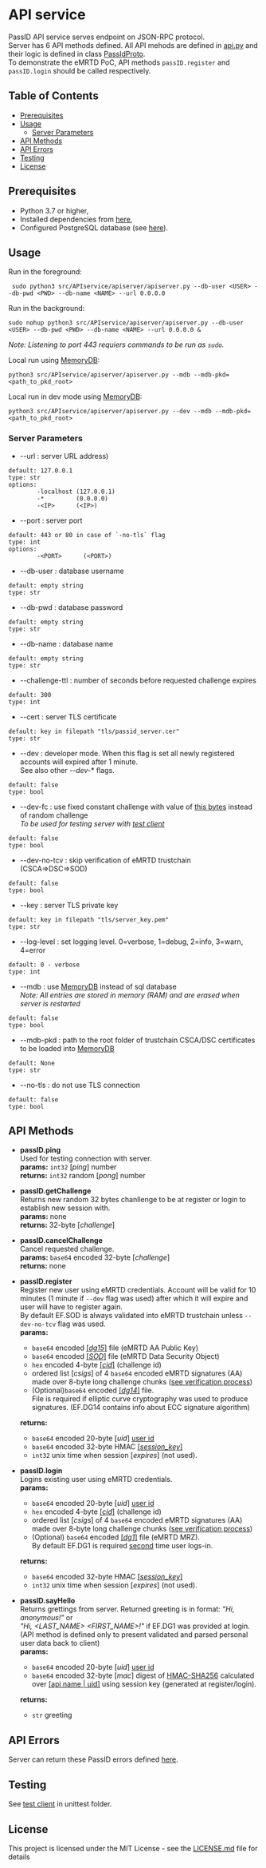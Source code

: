 # API service
PassID API service serves endpoint on JSON-RPC protocol.  
Server has 6 API methods defined.
All API mehods are defined in [api.py](https://github.com/ZeroPass/PassID-Server/blob/18e134e9316bf3888ae5e51ce4cf46468e832f44/src/APIservice/api.py#L56-L172) and their logic is defined in class [PassIdProto](https://github.com/ZeroPass/PassID-Server/blob/66b2ea724ec9a515d07298eed828c6849ec1cbbc/src/APIservice/proto/proto.py#L65-L438).  
 To demonstrate the eMRTD PoC, API methods `passID.register` and `passID.login` should be called respectively.

## Table of Contents  
- [Prerequisites](#prerequisites)
- [Usage](#usage)
  + [Server Parameters](#server-parameters)
- [API Methods](#api-methods)
- [API Errors](#api-errors)
- [Testing](#testing)
- [License](#license)

## Prerequisites
* Python 3.7 or higher,
* Installed dependencies from [here](../../../../../PassID-Server#prerequisites),
* Configured PostgreSQL database (see [here](../../../../../PassID-Server#configure-postgresql-database)).

## Usage
Run in the foreground:
```
 sudo python3 src/APIservice/apiserver/apiserver.py --db-user <USER> --db-pwd <PWD> --db-name <NAME> --url 0.0.0.0
```

Run in the background:
```
sudo nohup python3 src/APIservice/apiserver/apiserver.py --db-user <USER> --db-pwd <PWD> --db-name <NAME> --url 0.0.0.0 &  
```
*Note: Listening to port 443 requiers commands to be run as `sudo`.*


Local run using [MemoryDB](https://github.com/ZeroPass/PassID-Server/blob/ddcc6073d298cb1a4e0d99195d928a9dce0f78e5/src/APIservice/proto/db.py#L262-L375):
```
python3 src/APIservice/apiserver/apiserver.py --mdb --mdb-pkd=<path_to_pkd_root>
```

Local run in dev mode using [MemoryDB](https://github.com/ZeroPass/PassID-Server/blob/ddcc6073d298cb1a4e0d99195d928a9dce0f78e5/src/APIservice/proto/db.py#L262-L375):
```
python3 src/APIservice/apiserver/apiserver.py --dev --mdb --mdb-pkd=<path_to_pkd_root>
```

### Server Parameters

* --url : server URL address)
```
default: 127.0.0.1
type: str
options:
        -localhost (127.0.0.1)
        -*         (0.0.0.0)
        -<IP>      (<IP>)
```

* --port : server port
```
default: 443 or 80 in case of `-no-tls` flag
type: int
options: 
        -<PORT>      (<PORT>)
```

* --db-user : database username
```
default: empty string
type: str
```

* --db-pwd : database password
```
default: empty string
type: str
```

* --db-name : database name
```
default: empty string
type: str
```



* --challenge-ttl : number of seconds before requested challenge expires
```
default: 300
type: int
```

* --cert : server TLS certificate
```
default: key in filepath "tls/passid_server.cer"
type: str
```

* --dev : developer mode. When this flag is set all newly registered accounts will expired after 1 minute.  
See also other *--dev-** flags.
```
default: false
type: bool
```

* --dev-fc : use fixed constant challenge with value of [this bytes](https://github.com/ZeroPass/PassID-Server/blob/master/src/APIservice/apiserver/apiserver.py#L26) instead of random challenge  
*To be used for testing server with [test client](https://github.com/ZeroPass/PassID-Server/blob/master/src/APIservice/unittest/test_client.py)*
```
default: false
type: bool
```

* --dev-no-tcv : skip verification of eMRTD trustchain (CSCA=>DSC=>SOD)
```
default: false
type: bool
```

* --key : server TLS private key
```
default: key in filepath "tls/server_key.pem"
type: str
```

* --log-level : set logging level. 0=verbose, 1=debug, 2=info, 3=warn, 4=error
```
default: 0 - verbose
type: int
```

* --mdb : use [MemoryDB](https://github.com/ZeroPass/PassID-Server/blob/ddcc6073d298cb1a4e0d99195d928a9dce0f78e5/src/APIservice/proto/db.py#L262-L375) instead of sql database  
*Note: All entries are stored in memory (RAM) and are erased when server is restarted*
```
default: false
type: bool
```

* --mdb-pkd : path to the root folder of trustchain CSCA/DSC certificates to be loaded into [MemoryDB](https://github.com/ZeroPass/PassID-Server/blob/ddcc6073d298cb1a4e0d99195d928a9dce0f78e5/src/APIservice/proto/db.py#L262-L375)
```
default: None
type: str
```

* --no-tls : do not use TLS connection
```
default: false
type: bool
```
## API Methods
* **passID.ping**  
  Used for testing connection with server.  
  **params:** `int32` [*ping*] number  
  **returns:** `int32` random [*pong*] number  
  
* **passID.getChallenge**  
  Returns new random 32 bytes chanllenge to be at register or login to establish new session with.  
  **params:** none  
  **returns:** 32-byte [*challenge*]  
  
* **passID.cancelChallenge**  
  Cancel requested challenge.  
  **params:** `base64` encoded 32-byte [*challenge*]  
  **returns:** none  
  
* **passID.register**  
  Register new user using eMRTD credentials. Account will be valid for 10 minutes (1 minute if `--dev` flag was used) after which it will expire and user will have to register again.  
  By default EF.SOD is always validated into eMRTD trustchain unless `--dev-no-tcv` flag was used.  
  **params:**
    * `base64` encoded [[*dg15*]](https://github.com/ZeroPass/PassID-Server/blob/a87cb5cc55c160a9ca80583ecb6099d7a6e57660/src/pymrtd/ef/dg.py#L189-L203) file (eMRTD AA Public Key)
    * `base64` encoded [[*SOD*]](https://github.com/ZeroPass/PassID-Server/blob/a87cb5cc55c160a9ca80583ecb6099d7a6e57660/src/pymrtd/ef/sod.py#L135-L195) file (eMRTD Data Security Object)
    * `hex` encoded 4-byte [[*cid*]](https://github.com/ZeroPass/PassID-Server/blob/master/src/APIservice/proto/challenge.py#L12-L37) (challenge id)
    * ordered list [*csigs*] of 4 `base64` encoded eMRTD signatures (AA) made over 8-byte long challenge chunks ([see verification process](https://github.com/ZeroPass/PassID-Server/blob/5800f368b03de6bf8d2ee9d26ba974ff3284b215/src/APIservice/proto/proto.py#L244-L249))
    * (Optional)`base64` encoded [[*dg14*]](https://github.com/ZeroPass/PassID-Server/blob/a87cb5cc55c160a9ca80583ecb6099d7a6e57660/src/pymrtd/ef/dg.py#L161-L185) file.  
    File is required if elliptic curve cryptography was used to produce signatures. (EF.DG14 contains info about ECC signature algorithm)

  **returns:**
    * `base64` encoded 20-byte [*uid*] [user id](https://github.com/ZeroPass/PassID-Server/blob/a87cb5cc55c160a9ca80583ecb6099d7a6e57660/src/APIservice/proto/user.py#L10-L39)
    * `base64` encoded 32-byte HMAC [[*session_key*]](https://github.com/ZeroPass/PassID-Server/blob/23af931ab1ef8fdc0c2d948c1fd4a14a71d7beba/src/APIservice/proto/session.py#L12-L43)
    * `int32` unix time when session [*expires*] (not used).
    
 * **passID.login**  
  Logins existing user using eMRTD credentials.  
  **params:**
    * `base64` encoded 20-byte [*uid*] [user id](https://github.com/ZeroPass/PassID-Server/blob/a87cb5cc55c160a9ca80583ecb6099d7a6e57660/src/APIservice/proto/user.py#L10-L39)
    * `hex` encoded 4-byte [[*cid*]](https://github.com/ZeroPass/PassID-Server/blob/master/src/APIservice/proto/challenge.py#L12-L37) (challenge id)
    * ordered list [*csigs*] of 4 `base64` encoded eMRTD signatures (AA) made over 8-byte long challenge chunks ([see verification process](https://github.com/ZeroPass/PassID-Server/blob/5800f368b03de6bf8d2ee9d26ba974ff3284b215/src/APIservice/proto/proto.py#L244-L249))
    * (Optional) `base64` encoded [[*dg1*]](https://github.com/ZeroPass/PassID-Server/blob/a87cb5cc55c160a9ca80583ecb6099d7a6e57660/src/pymrtd/ef/dg.py#L148-L158) file (eMRTD MRZ).  
    By default EF.DG1 is required [second](https://github.com/ZeroPass/PassID-Server/blob/66b2ea724ec9a515d07298eed828c6849ec1cbbc/src/APIservice/proto/proto.py#L155-L159) time user logs-in.
    
   **returns:**
    * `base64` encoded 32-byte HMAC [[*session_key*]](https://github.com/ZeroPass/PassID-Server/blob/23af931ab1ef8fdc0c2d948c1fd4a14a71d7beba/src/APIservice/proto/session.py#L12-L43)
    * `int32` unix time when session [*expires*] (not used).
    
* **passID.sayHello**  
  Returns grettings from server. Returned greeting is in format: *"Hi, anonymous!"* or  
  *"Hi, <LAST_NAME> <FIRST_NAME>!"* if EF.DG1 was provided at login.  
  (API method is defined only to present validated and parsed personal user data back to client)  
  **params:**
    * `base64` encoded 20-byte [*uid*] [user id](https://github.com/ZeroPass/PassID-Server/blob/a87cb5cc55c160a9ca80583ecb6099d7a6e57660/src/APIservice/proto/user.py#L10-L39)
    *  `base64` encoded 32-byte [*mac*] digest of [HMAC-SHA256](https://github.com/ZeroPass/PassID-Server/blob/66b2ea724ec9a515d07298eed828c6849ec1cbbc/src/APIservice/proto/session.py#L63-L69) calculated over [[api name | uid]](https://github.com/ZeroPass/PassID-Server/blob/master/src/APIservice/proto/proto.py#L206) using session key (generated at register/login).
    
   **returns:**
    * `str` greeting
    
## API Errors
Server can return these PassID errors defined [here](https://github.com/ZeroPass/PassID-Server/blob/master/src/APIservice/proto/proto.py#L21-L62).

## Testing
See [test client](unittest) in unittest folder.

## License

This project is licensed under the MIT License - see the [LICENSE.md](LICENSE.md) file for details
